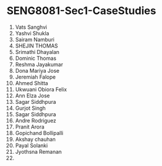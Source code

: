 # SENG8081-Sec1-CaseStudies

1. Vats Sanghvi
2. Yashvi Shukla
3. Sairam Namburi
4. SHEJIN THOMAS
5. Srimathi Dhayalan
6. Dominic Thomas
7. Reshma Jayakumar
8. Dona Mariya Jose
9. Jeremiah Falope
10. Ahmed Shitta
11. Ukwuani Obiora Felix
12. Ann Elza Jose
13. Sagar Siddhpura
14. Gurjot Singh
15. Sagar Siddhpura
16. Andre Rodriguez
17. Pranit Arora
18. Gopichand Bollipalli
19. Akshay chauhan
20. Payal Solanki
21. Jyothsna Remanan
22. 
